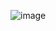 
![image](https://github.com/Riddhiman2005/Coding-Repositories/assets/130882317/6887decc-c11d-4f34-8a3e-788725771f40)
